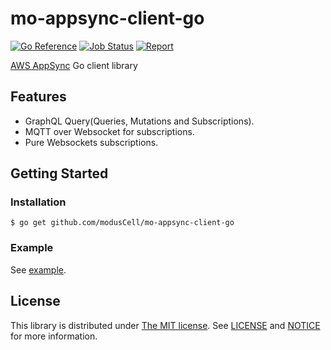 mo-appsync-client-go
=================

[![Go Reference](https://pkg.go.dev/badge/github.com/modusCell/mo-appsync-client-go.svg)](https://pkg.go.dev/github.com/modusCell/mo-appsync-client-go)
[![Job Status](https://inspecode.rocro.com/badges/github.com/modusCell/mo-appsync-client-go/status?token=VN4s0UD-m44_nY-nP0kSWRE3aVQiTg4UY2oTpm8r_Zc&branch=master)](https://inspecode.rocro.com/jobs/github.com/modusCell/mo-appsync-client-go/latest?completed=true&branch=master)
[![Report](https://inspecode.rocro.com/badges/github.com/modusCell/mo-appsync-client-go/report?token=VN4s0UD-m44_nY-nP0kSWRE3aVQiTg4UY2oTpm8r_Zc&branch=master)](https://inspecode.rocro.com/reports/github.com/modusCell/mo-appsync-client-go/branch/master/summary)


[AWS AppSync](https://aws.amazon.com/jp/appsync/) Go client library

Features
--------

* GraphQL Query(Queries, Mutations and Subscriptions).
* MQTT over Websocket for subscriptions.
* Pure Websockets subscriptions.

Getting Started
---------------

### Installation

```
$ go get github.com/modusCell/mo-appsync-client-go
```

### Example

See [example](https://github.com/modusCell/mo-appsync-client-go/blob/master/appsync_example_test.go).


License
---------
This library is distributed under [The MIT license](https://opensource.org/licenses/MIT). 
See [LICENSE](https://github.com/modusCell/mo-appsync-client-go/blob/master/LICENSE) and
[NOTICE](https://github.com/modusCell/mo-appsync-client-go/blob/master/NOTICE) for more information.
